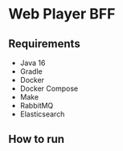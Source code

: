 # Web Player BFF

## Requirements
- Java 16
- Gradle
- Docker
- Docker Compose
- Make
- RabbitMQ
- Elasticsearch

## How to run

```bash
```
